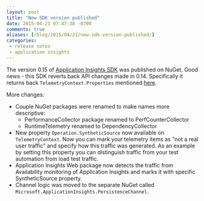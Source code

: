 ```yaml
---
layout: post
title: "New SDK version published"
date: 2015-04-21 07:47:38 -0700
comments: true
aliases: [/blog/2015/04/21/new-sdk-version-published/]
categories:
 - release notes
 - application insights
---
```

The version 0.15 of [Application Insights SDK](http://www.nuget.org/packages/Microsoft.ApplicationInsights/0.15.0-build00179) was published on NuGet. Good news - this SDK reverts back API changes made in 0.14. Specifically it returns back ```TelemetryContext.Properties``` mentioned [here](/blog/2015/04/11/where-are-the-telemetry-context-properties/).

More changes:

- Couple NuGet packages were renamed to make names more descriptive:
  - PerformanceCollector package renamed to PerfCounterCollector
  - RuntimeTelemetry renamed to DependencyCollector
- New property ```Operation.SyntheticSource``` now available on ```TelemetryContext```. Now you can mark your telemetry items as "not a real user traffic" and specify how this traffic was generated. As an example by setting this property you can distinguish traffic from your test automation from load test traffic.
- Application Insights Web package now detects the traffic from Availability monitoring of Application Insights and marks it with specific SyntheticSource property.
- Channel logic was moved to the separate NuGet called ```Microsoft.ApplicationInsights.PersistenceChannel```.
